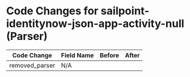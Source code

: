 # Code Changes for sailpoint-identitynow-json-app-activity-null (Parser)

| Code Change | Field Name | Before | After |
|-------------|------------|--------|-------|
| removed_parser | N/A |  |  |